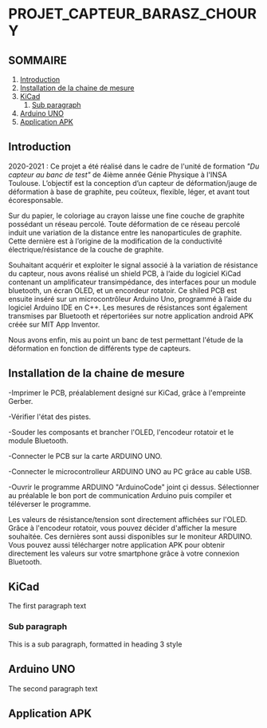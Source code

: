 # PROJET_CAPTEUR_BARASZ_CHOURY


## SOMMAIRE 
1. [Introduction](#introduction)
2. [Installation de la chaine de mesure](#paragraph2)
3. [KiCad](#paragraph3)
    1. [Sub paragraph](#subparagraph3.1)
4. [Arduino UNO](#paragraph4)
5. [Application APK](#paragraph5)

## Introduction <a name="introduction"></a>
2020-2021 : Ce projet a été réalisé dans le cadre de l'unité de formation _"Du capteur au banc de test"_ de 4ième année Génie Physique à l'INSA Toulouse.
L’objectif est la conception d’un capteur de déformation/jauge de déformation à base de graphite, peu coûteux, flexible, léger, et avant tout écoresponsable. 

Sur du papier, le coloriage au crayon laisse une fine couche de graphite possédant un réseau percolé. Toute déformation de ce réseau percolé induit une variation de la distance entre les nanoparticules de graphite. Cette dernière est à l’origine de la modification de la conductivité électrique/résistance de la couche de graphite. 

Souhaitant acquérir et exploiter le signal associé à la variation de résistance du capteur, nous avons réalisé un shield PCB, à l’aide du logiciel KiCad contenant un amplificateur transimpédance, des interfaces pour un module bluetooth, un écran OLED, et un encordeur rotatoir. Ce shiled PCB est ensuite inséré sur un microcontrôleur Arduino Uno, programmé à l’aide du logiciel Arduino IDE en C++. Les mesures de résistances sont également transmises par Bluetooth et répertoriées sur notre application android APK créée sur MIT App Inventor. 

Nous avons enfin, mis au point un banc de test permettant l'étude de la déformation en fonction de différents type de capteurs.


## Installation de la chaine de mesure <a name="paragraph2"></a>

  -Imprimer le PCB, préalablement designé sur KiCad, grâce à l'empreinte Gerber. 
  
  -Vérifier l'état des pistes. 
  
  -Souder les composants et brancher l'OLED, l'encodeur rotatoir et le module Bluetooth. 
  
  -Connecter le PCB sur la carte ARDUINO UNO.
  
  -Connecter le microcontrolleur ARDUINO UNO au PC grâce au cable USB. 
  
  -Ouvrir le programme ARDUINO "ArduinoCode" joint çi dessus. Sélectionner au préalable le bon port de communication Arduino puis compiler et téléverser le programme. 
  
Les valeurs de résistance/tension sont directement affichées sur l'OLED. Grâce à l'encodeur rotatoir, vous pouvez décider d'afficher la mesure souhaitée. Ces dernières sont aussi disponibles sur le moniteur ARDUINO.
Vous pouvez aussi télécharger notre application APK pour obtenir directement les valeurs sur votre smartphone grâce à votre connexion Bluetooth. 

## KiCad <a name="paragraph3"></a>
The first paragraph text

### Sub paragraph <a name="subparagraph3.1"></a>
This is a sub paragraph, formatted in heading 3 style

## Arduino UNO <a name="paragraph4"></a>
The second paragraph text

## Application APK <a name="paragraph5"></a>
